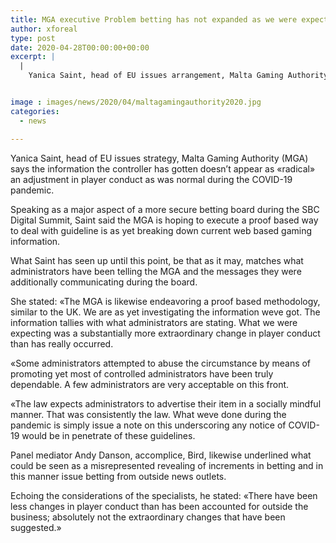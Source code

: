 ```yaml
---
title: MGA executive Problem betting has not expanded as we were expecting during pandemic
author: xforeal 
type: post
date: 2020-04-28T00:00:00+00:00
excerpt: |
  |
    Yanica Saint, head of EU issues arrangement, Malta Gaming Authority (MGA) says the information the controller has gotten doesn't appear as "exceptional" an adjustment in player conduct as was normal during the COVID-19 pandemic


image : images/news/2020/04/maltagamingauthority2020.jpg
categories:
  - news

---
```

Yanica Saint, head of EU issues strategy, Malta Gaming Authority (MGA) says the information the controller has gotten doesn&#8217;t appear as &#171;radical&#187; an adjustment in player conduct as was normal during the COVID-19 pandemic. 

Speaking as a major aspect of a more secure betting board during the SBC Digital Summit, Saint said the MGA is hoping to execute a proof based way to deal with guideline is as yet breaking down current web based gaming information. 

What Saint has seen up until this point, be that as it may, matches what administrators have been telling the MGA and the messages they were additionally communicating during the board. 

She stated: &#171;The MGA is likewise endeavoring a proof based methodology, similar to the UK. We are as yet investigating the information weve got. The information tallies with what administrators are stating. What we were expecting was a substantially more extraordinary change in player conduct than has really occurred. 

&#171;Some administrators attempted to abuse the circumstance by means of promoting yet most of controlled administrators have been truly dependable. A few administrators are very acceptable on this front. 

&#171;The law expects administrators to advertise their item in a socially mindful manner. That was consistently the law. What weve done during the pandemic is simply issue a note on this underscoring any notice of COVID-19 would be in penetrate of these guidelines. 

Panel mediator Andy Danson, accomplice, Bird, likewise underlined what could be seen as a misrepresented revealing of increments in betting and in this manner issue betting from outside news outlets. 

Echoing the considerations of the specialists, he stated: &#171;There have been less changes in player conduct than has been accounted for outside the business; absolutely not the extraordinary changes that have been suggested.&#187;